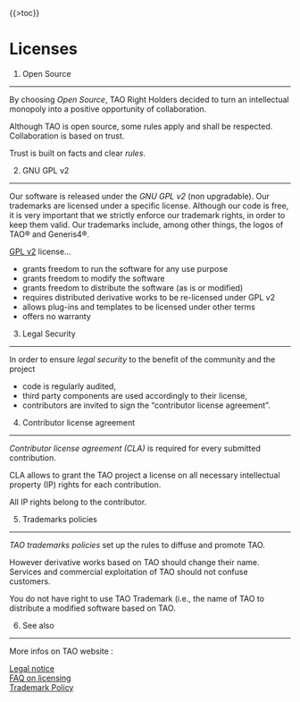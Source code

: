 <!--
parent:
    title: Developer_Guide
author:
    - 'Jérôme Bogaerts'
created_at: '2011-02-08 14:43:55'
updated_at: '2013-03-13 12:52:11'
tags:
    - 'Developer Guide'
-->

{{\>toc}}

Licenses
========

1. Open Source
--------------

By choosing *Open Source*, TAO Right Holders decided to turn an intellectual monopoly into a positive opportunity of collaboration.<br/>

Although TAO is open source, some rules apply and shall be respected. Collaboration is based on trust.<br/>

Trust is built on facts and clear *rules*.

2. GNU GPL v2
-------------

Our software is released under the *GNU GPL v2* (non upgradable). Our trademarks are licensed under a specific license. Although our code is free, it is very important that we strictly enforce our trademark rights, in order to keep them valid. Our trademarks include, among other things, the logos of TAO® and Generis4®.

[GPL v2](http://www.gnu.org/licenses/old-licenses/gpl-2.0.html) license…

-   grants freedom to run the software for any use purpose
-   grants freedom to modify the software
-   grants freedom to distribute the software (as is or modified)
-   requires distributed derivative works to be re-licensed under GPL v2
-   allows plug-ins and templates to be licensed under other terms
-   offers no warranty

3. Legal Security
-----------------

In order to ensure *legal security* to the benefit of the community and the project

-   code is regularly audited,
-   third party components are used accordingly to their license,
-   contributors are invited to sign the “contributor license agreement”.

4. Contributor license agreement
--------------------------------

*Contributor license agreement (CLA)* is required for every submitted contribution.<br/>

CLA allows to grant the TAO project a license on all necessary intellectual property (IP) rights for each contribution.<br/>

All IP rights belong to the contributor.

5. Trademarks policies
----------------------

*TAO trademarks policies* set up the rules to diffuse and promote TAO.<br/>

However derivative works based on TAO should change their name. Services and commercial exploitation of TAO should not confuse customers.<br/>

You do not have right to use TAO Trademark (i.e., the name of TAO to distribute a modified software based on TAO.

6. See also
-----------

More infos on TAO website :

[Legal notice](http://taotesting.com/resources/legal-notice)<br/>
[FAQ on licensing](http://taotesting.com/resources/license)<br/>
[Trademark Policy](http://taotesting.com/resources/trademark-policy)

